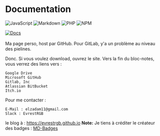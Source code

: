 # Documentation 
![JavaScript](https://img.shields.io/badge/javascript-%23323330.svg?style=for-the-badge&logo=javascript&logoColor=%23F7DF1E)  ![Markdown](https://img.shields.io/badge/markdown-%23000000.svg?style=for-the-badge&logo=markdown&logoColor=white) ![PHP](https://img.shields.io/badge/php-%23777BB4.svg?style=for-the-badge&logo=php&logoColor=white) ![NPM](https://img.shields.io/badge/NPM-%23CB3837.svg?style=for-the-badge&logo=npm&logoColor=white)

[![Docs](https://img.shields.io/github/stars/EvrestRGB/EvrestRGB.github.io.svg?style=social&label=Star)](https://github.com/EvrestRGB/EvrestRGB.github.io)
<br><br>
Ma page perso, host par GitHub. Pour GitLab, y'a un problème au niveau des pielines.

Donc. Si vous voulez download, ouvrez le site. Vers la fin du bloc-notes, vous verrez des liens vers :<br>

    
    Google Drive
    Microsoft GitHub
    Gitlab, Inc
    Atlassian BitBucket
    Itch.io
        
Pour me contacter :

    E-Mail : elzadam11@gmail.com
    Slack : EvrestRGB

le blog à : https://evrestrgb.github.io
**Note:** Je tiens à créditer le créateur des badges :
[MD-Badges](https://ileriayo.github.io/markdown-badges/)
